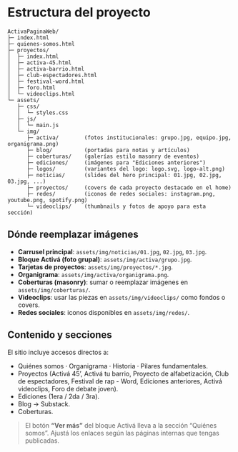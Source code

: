 # Estructura del proyecto

```
ActivaPaginaWeb/
├─ index.html
├─ quienes-somos.html
├─ proyectos/
│  ├─ index.html
│  ├─ activa-45.html
│  ├─ activa-barrio.html
│  ├─ club-espectadores.html
│  ├─ festival-word.html
│  ├─ foro.html
│  └─ videoclips.html
└─ assets/
   ├─ css/
   │  └─ styles.css
   ├─ js/
   │  └─ main.js
   └─ img/
      ├─ activa/        (fotos institucionales: grupo.jpg, equipo.jpg, organigrama.png)
      ├─ blog/          (portadas para notas y artículos)
      ├─ coberturas/    (galerías estilo masonry de eventos)
      ├─ ediciones/     (imágenes para "Ediciones anteriores")
      ├─ logos/         (variantes del logo: logo.svg, logo-alt.png)
      ├─ noticias/      (slides del hero principal: 01.jpg, 02.jpg, 03.jpg, ...)
      ├─ proyectos/     (covers de cada proyecto destacado en el home)
      ├─ redes/         (iconos de redes sociales: instagram.png, youtube.png, spotify.png)
      └─ videoclips/    (thumbnails y fotos de apoyo para esta sección)
```

## Dónde reemplazar imágenes
- **Carrusel principal**: `assets/img/noticias/01.jpg`, `02.jpg`, `03.jpg`.
- **Bloque Activá (foto grupal)**: `assets/img/activa/grupo.jpg`.
- **Tarjetas de proyectos**: `assets/img/proyectos/*.jpg`.
- **Organigrama**: `assets/img/activa/organigrama.png`.
- **Coberturas (masonry)**: sumar o reemplazar imágenes en `assets/img/coberturas/`.
- **Videoclips**: usar las piezas en `assets/img/videoclips/` como fondos o covers.
- **Redes sociales**: iconos disponibles en `assets/img/redes/`.

## Contenido y secciones
El sitio incluye accesos directos a:
- Quiénes somos · Organigrama · Historia · Pilares fundamentales.
- Proyectos (Activá 45’, Activá tu barrio, Proyecto de alfabetización, Club de espectadores, Festival de rap - Word, Ediciones anteriores, Activá videoclips, Foro de debate joven).
- Ediciones (1era / 2da / 3ra).
- Blog → Substack.
- Coberturas.

> El botón **“Ver más”** del bloque Activá lleva a la sección “Quiénes somos”. Ajustá los enlaces según las páginas internas que tengas publicadas.
